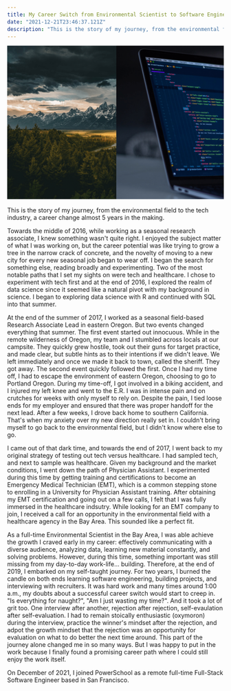 ```yaml
---
title: My Career Switch from Environmental Scientist to Software Engineer
date: "2021-12-21T23:46:37.121Z"
description: "This is the story of my journey, from the environmental field to the tech industry, a career change almost 5 years in the making."
---
```


![Photo split between nature and Macbook Pro](./nature-and-macbook.png)

This is the story of my journey, from the environmental field to the tech industry, a career change almost 5 years in the making.

Towards the middle of 2016, while working as a seasonal research associate, I knew something wasn't quite right. I enjoyed the subject matter of what I was working on, but the career potential was like trying to grow a tree in the narrow crack of concrete, and the novelty of moving to a new city for every new seasonal job began to wear off. I began the search for something else, reading broadly and experimenting. Two of the most notable paths that I set my sights on were tech and healthcare. I chose to experiment with tech first and at the end of 2016, I explored the realm of data science since it seemed like a natural pivot with my background in science. I began to exploring data science with R and continued with SQL into that summer.

At the end of the summer of 2017, I worked as a seasonal field-based Research Associate Lead in eastern Oregon. But two events changed everything that summer. The first event started out innocuous. While in the remote wilderness of Oregon, my team and I stumbled across locals at our campsite. They quickly grew hostile, took out their guns for target practice, and made clear, but subtle hints as to their intentions if we didn't leave. We left immediately and once we made it back to town, called the sheriff. They got away. The second event quickly followed the first. Once I had my time off, I had to escape the environment of eastern Oregon, choosing to go to Portland Oregon. During my time-off, I got involved in a biking accident, and I injured my left knee and went to the E.R. I was in intense pain and on crutches for weeks with only myself to rely on. Despite the pain, I tied loose ends for my employer and ensured that there was proper handoff for the next lead. After a few weeks, I drove back home to southern California. That's when my anxiety over my new direction really set in. I couldn't bring myself to go back to the environmental field, but I didn't know where else to go.
  
<p>I came out of that dark time, and towards the end of 2017, I went back to my original strategy of testing out tech versus healthcare. I had sampled tech, and next to sample was healthcare. Given my background and the market conditions, I went down the path of Physician Assistant. I experimented during this time by getting training and certifications to become an Emergency Medical Technician (EMT), which is a common stepping stone to enrolling in a University for Physician Assistant training. After obtaining my EMT certification and going out on a few calls, I felt that I was fully immersed in the healthcare indsutry. While looking for an EMT company to join, I received a call for an opportunity in the environmental field with a healthcare agency in the Bay Area. This sounded like a perfect fit.

As a full-time Environmental Scientist in the Bay Area, I was able achieve the growth I craved early in my career: effectively communicating with a diverse audience, analyzing data, learning new material constantly, and solving problems. However, during this time, something important was still missing from my day-to-day work-life... building. Therefore, at the end of 2019, I embarked on my self-taught journey. For two years, I burned the candle on both ends learning software engineering, building projects, and interviewing with recruiters. It was hard work and many times around 1:00 a.m., my doubts about a successful career switch would start to creep in. "Is everything for naught?", "Am I just wasting my time?". And it took a lot of grit too. One interview after another, rejection after rejection, self-evaulation after self-evaluation. I had to remain stoically enthusiastic (oxymoron) during the interview, practice the winner's mindset after the rejection, and adpot the growth mindset that the rejection was an opportunity for evaluation on what to do better the next time around. This part of the journey alone changed me in so many ways. But I was happy to put in the work because I finally found a promising career path where I could still enjoy the work itself.

On December of 2021, I joined PowerSchool as a remote full-time Full-Stack Software Engineer based in San Francisco.
